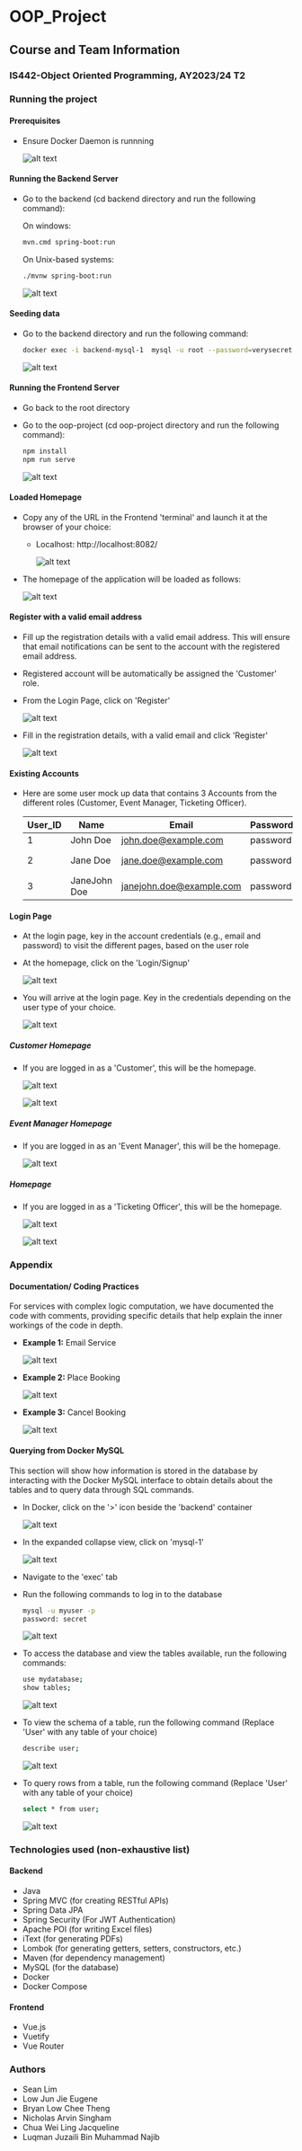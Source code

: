 # OOP_Project

## Course and Team Information
### IS442-Object Oriented Programming, AY2023/24 T2


### Running the project
#### Prerequisites
- Ensure Docker Daemon is runnning

    ![alt text](https://github.com/eugenelow13/OOP_Project/blob/main/screenshots/docker_daemon_running.jpg)

#### Running the Backend Server
- Go to the backend (cd backend directory and run the following command):

    On windows:
    ```sh
    mvn.cmd spring-boot:run
    ```

    On Unix-based systems:
    ```sh
    ./mvnw spring-boot:run
    ```

    ![alt text](https://github.com/eugenelow13/OOP_Project/blob/main/screenshots/backend1.jpg)

#### Seeding data
- Go to the backend directory and run the following command:

    ```sh
    docker exec -i backend-mysql-1  mysql -u root --password=verysecret < deploy.sql
    ```

    ![alt text](https://github.com/eugenelow13/OOP_Project/blob/main/screenshots/sqlcommand.jpg)


#### Running the Frontend Server
- Go back to the root directory
- Go to the oop-project (cd oop-project directory and run the following command):

    ```sh
    npm install
    npm run serve
    ```

    ![alt text](https://github.com/eugenelow13/OOP_Project/blob/main/screenshots/frontend-terminal.jpg)



#### Loaded Homepage
- Copy any of the URL in the Frontend 'terminal' and launch it at the browser of your choice:
  - Localhost: http://localhost:8082/

    ![alt text](https://github.com/eugenelow13/OOP_Project/blob/main/screenshots/frontend-link.jpg)

- The homepage of the application will be loaded as follows:

    ![alt text](https://github.com/eugenelow13/OOP_Project/blob/main/screenshots/homepage.jpg)


#### Register with a valid email address
- Fill up the registration details with a valid email address. This will ensure that email notifications can be sent to the account with the registered email address. 
- Registered account will be automatically be assigned the 'Customer' role.

- From the Login Page, click on 'Register'

    ![alt text](https://github.com/eugenelow13/OOP_Project/blob/main/screenshots/login-circled.jpg)


- Fill in the registration details, with a valid email and click 'Register'

    ![alt text](https://github.com/eugenelow13/OOP_Project/blob/main/screenshots/register_full_1.jpg)


#### Existing Accounts 

- Here are some user mock up data that contains 3 Accounts from the different roles (Customer, Event Manager, Ticketing Officer). 

    | User_ID | Name | Email | Password | Roles |
    |----------|----------|----------| ----------| ----------|
    |1 | John Doe | john.doe@example.com | password | Customer |
    |2 | Jane Doe | jane.doe@example.com| password |  Event Manager |
    |3 | JaneJohn Doe | janejohn.doe@example.com | password|  Tickering Officer |

#### Login Page
- At the login page, key in the account credentials (e.g., email and password) to visit the different pages, based on the user role


- At the homepage, click on the 'Login/Signup'

    ![alt text](https://github.com/eugenelow13/OOP_Project/blob/main/screenshots/homepage2.jpg)

- You will arrive at the login page. Key in the credentials depending on the user type of your choice.

    ![alt text](https://github.com/eugenelow13/OOP_Project/blob/main/screenshots/login.jpg)

##### Customer Homepage

- If you are logged in as a 'Customer', this will be the homepage.

    ![alt text](https://github.com/eugenelow13/OOP_Project/blob/main/screenshots/cus_homepage1.jpg)

    ![alt text](https://github.com/eugenelow13/OOP_Project/blob/main/screenshots/cus_homepage2.jpg)


##### Event Manager Homepage

- If you are logged in as an 'Event Manager', this will be the homepage.

    ![alt text](https://github.com/eugenelow13/OOP_Project/blob/main/screenshots/em_homepage.jpg)


#####  Homepage

- If you are logged in as a 'Ticketing Officer', this will be the homepage.

    ![alt text](https://github.com/eugenelow13/OOP_Project/blob/main/screenshots/to_homepage1.jpg)

    ![alt text](https://github.com/eugenelow13/OOP_Project/blob/main/screenshots/to_homepage2.jpg)




### Appendix

#### Documentation/ Coding Practices

For services with complex logic computation, we have documented the code with comments, providing specific details that help explain the inner workings of the code in depth. 

- **Example 1:** Email Service

    ![alt text](https://github.com/eugenelow13/OOP_Project/blob/main/screenshots/sent_email.jpg)



- **Example 2:** Place Booking

    ![alt text](https://github.com/eugenelow13/OOP_Project/blob/main/screenshots/place_booking.jpg)


- **Example 3:** Cancel Booking

    ![alt text](https://github.com/eugenelow13/OOP_Project/blob/main/screenshots/cancel_booking.jpg)



#### Querying from Docker MySQL

This section will show how information is stored in the database by interacting with the Docker MySQL interface to obtain details about the tables and to query data through SQL commands.

- In Docker, click on the '>' icon beside the 'backend' container

    ![alt text](https://github.com/eugenelow13/OOP_Project/blob/main/screenshots/docker_sql_1.jpg)

- In the expanded collapse view, click on 'mysql-1'

    ![alt text](https://github.com/eugenelow13/OOP_Project/blob/main/screenshots/docker_sql_2.jpg)


- Navigate to the 'exec' tab
- Run the following commands to log in to the database

    ```sh
    mysql -u myuser -p
    password: secret
    ```

    ![alt text](https://github.com/eugenelow13/OOP_Project/blob/main/screenshots/docker_sql_3.jpg)


- To access the database and view the tables available, run the following commands:

    ```sh
    use mydatabase;
    show tables;
    ```

    ![alt text](https://github.com/eugenelow13/OOP_Project/blob/main/screenshots/docker_sql_4.jpg)


- To view the schema of a table, run the following command (Replace 'User' with any table of your choice)

    ```sh
    describe user;
    ```

    ![alt text](https://github.com/eugenelow13/OOP_Project/blob/main/screenshots/docker_sql_5.jpg)

- To query rows from a table, run the following command (Replace 'User' with any table of your choice)

    ```sh
    select * from user;
    ```


    ![alt text](https://github.com/eugenelow13/OOP_Project/blob/main/screenshots/docker_sql_6.jpg)



### Technologies used (non-exhaustive list)
#### Backend
- Java
- Spring MVC (for creating RESTful APIs)
- Spring Data JPA
- Spring Security (For JWT Authentication)
- Apache POI (for writing Excel files)
- iText (for generating PDFs)
- Lombok (for generating getters, setters, constructors, etc.)
- Maven (for dependency management)
- MySQL (for the database)
- Docker
- Docker Compose

#### Frontend
- Vue.js
- Vuetify
- Vue Router

### Authors
- Sean Lim
- Low Jun Jie Eugene
- Bryan Low Chee Theng
- Nicholas Arvin Singham
- Chua Wei Ling Jacqueline
- Luqman Juzaili Bin Muhammad Najib
